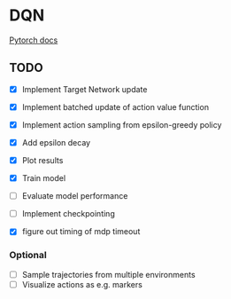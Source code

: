 # DQN 

[Pytorch docs](https://github.com/pytorch/tutorials/blob/main/intermediate_source/reinforcement_q_learning.py)

## TODO
- [x] Implement Target Network update
- [x] Implement batched update of action value function
- [x] Implement action sampling from epsilon-greedy policy
- [x] Add epsilon decay
- [x] Plot results
- [x] Train model
- [ ] Evaluate model performance
- [ ] Implement checkpointing
- [x] figure out timing of mdp timeout


### Optional
- [ ] Sample trajectories from multiple environments
- [ ] Visualize actions as e.g. markers